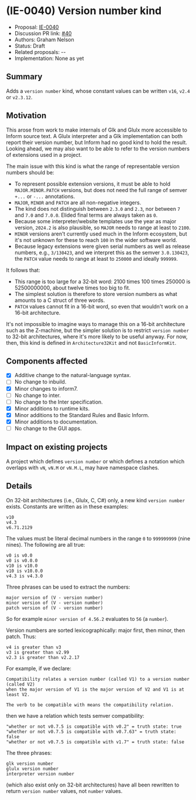 # (IE-0040) Version number kind

* Proposal: [IE-0040](0040-version-number-kind.md)
* Discussion PR link: [#40](https://github.com/ganelson/inform-evolution/pull/40)
* Authors: Graham Nelson
* Status: Draft
* Related proposals: --
* Implementation: None as yet

## Summary

Adds a `version number` kind, whose constant values can be written `v16`, `v2.4`
or `v2.3.12`.

## Motivation

This arose from work to make internals of Glk and Glulx more accessible to
Inform source text. A Glulx interpreter and a Glk implementation can both
report their version number, but Inform had no good kind to hold the result.
Looking ahead, we may also want to be able to refer to the version numbers
of extensions used in a project.

The main issue with this kind is what the range of representable version numbers
should be:

- To represent possible extension versions, it must be able to hold ```MAJOR.MINOR.PATCH```
versions, but does not need the full range of semver ```+...``` or ```-...```
annotations.
- ```MAJOR```, ```MINOR``` and ```PATCH``` are all non-negative integers.
- The kind does not distinguish between ```2.3.0``` and ```2.3```, nor between
```7``` and ```7.0``` and ```7.0.0```. Elided final terms are always taken as ```0```.
- Because some interpreter/website templates use the year as major version, 
```2024.2``` is also plausible, so ```MAJOR``` needs to range at least to ```2100```.
- ```MINOR``` versions aren't currently used much in the Inform ecosystem, but
it's not unknown for these to reach ```100``` in the wider software world.
- Because legacy extensions were given serial numbers as well as release numbers,
e.g., ```3/130423```, and we interpret this as the semver ```3.0.130423```, the
```PATCH``` value needs to range at least to ```250000``` and ideally ```999999```.

It follows that:

- This range is too large for a 32-bit word: 2100 times 100 times 250000 is 52500000000,
about twelve times too big to fit.
- The simplest solution is therefore to store version numbers as what amounts
to a C struct of three words.
- ```PATCH``` values cannot fit in a 16-bit word, so even that wouldn't work
on a 16-bit architecture.

It's not impossible to imagine ways to manage this on a 16-bit architecture
such as the Z-machine, but the simpler solution is to restrict `version number`
to 32-bit architectures, where it's more likely to be useful anyway. For now,
then, this kind is defined in ```Architecture32Kit``` and not ```BasicInformKit```.

## Components affected

- [x] Additive change to the natural-language syntax.
- [ ] No change to inbuild.
- [x] Minor changes to inform7.
- [ ] No change to inter.
- [ ] No change to the Inter specification.
- [x] Minor additions to runtime kits.
- [x] Minor additions to the Standard Rules and Basic Inform.
- [x] Minor additions to documentation.
- [ ] No change to the GUI apps.

## Impact on existing projects

A project which defines `version number` or which defines a notation which
overlaps with `vN`, `vN.M` or `vN.M.L`, may have namespace clashes.

## Details

On 32-bit architectures (i.e., Glulx, C, C#) only, a new kind `version number`
exists. Constants are written as in these examples:

	v10
	v4.3
	v6.71.2129

The values must be literal decimal numbers in the range `0` to `999999999` (nine nines).
The following are all true:

	v0 is v0.0
	v0 is v0.0.0
	v10 is v10.0
	v10 is v10.0.0
	v4.3 is v4.3.0

Three phrases can be used to extract the numbers:

	major version of (V - version number)
	minor version of (V - version number)
	patch version of (V - version number)

So for example `minor version of 4.56.2` evaluates to `56` (a `number`).

Version numbers are sorted lexicographically: major first, then minor, then patch. Thus:

	v4 is greater than v3
	v3 is greater than v2.99
	v2.3 is greater than v2.2.17

For example, if we declare:

	Compatibility relates a version number (called V1) to a version number (called V2)
	when the major version of V1 is the major version of V2 and V1 is at least V2.
	
	The verb to be compatible with means the compatibility relation.

then we have a relation which tests semver compatibility:

	"whether or not v0.7.5 is compatible with v0.2" = truth state: true
	"whether or not v0.7.5 is compatible with v0.7.63" = truth state: false
	"whether or not v0.7.5 is compatible with v1.7" = truth state: false

The three phrases:

	glk version number
	glulx version number
	interpreter version number

(which also exist only on 32-bit architectures) have all been rewritten to
return `version number` values, not `number` values.
